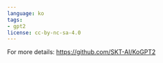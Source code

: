 ```yaml
---
language: ko
tags:
- gpt2
license: cc-by-nc-sa-4.0
---
```


For more details: https://github.com/SKT-AI/KoGPT2
